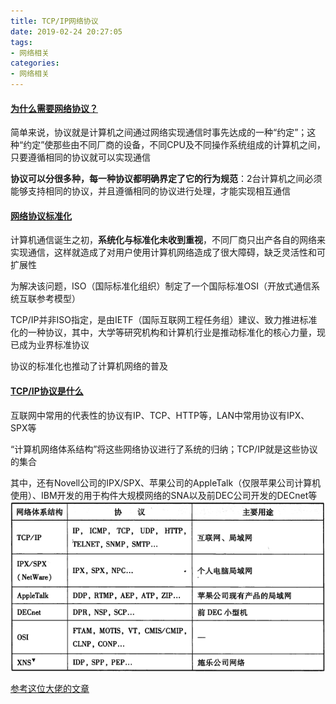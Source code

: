 ```yaml
---
title: TCP/IP网络协议
date: 2019-02-24 20:27:05
tags:
- 网络相关
categories:
- 网络相关
---
```


#### <u>为什么需要网络协议？</u>

简单来说，协议就是计算机之间通过网络实现通信时事先达成的一种“约定”；这种“约定”使那些由不同厂商的设备，不同CPU及不同操作系统组成的计算机之间，只要遵循相同的协议就可以实现通信

**协议可以分很多种，每一种协议都明确界定了它的行为规范**：2台计算机之间必须能够支持相同的协议，并且遵循相同的协议进行处理，才能实现相互通信

#### <u>网络协议标准化</u>

计算机通信诞生之初，**系统化与标准化未收到重视**，不同厂商只出产各自的网络来实现通信，这样就造成了对用户使用计算机网络造成了很大障碍，缺乏灵活性和可扩展性

为解决该问题，ISO（国际标准化组织）制定了一个国际标准OSI（开放式通信系统互联参考模型）

TCP/IP并非ISO指定，是由IETF（国际互联网工程任务组）建议、致力推进标准化的一种协议，其中，大学等研究机构和计算机行业是推动标准化的核心力量，现已成为业界标准协议

协议的标准化也推动了计算机网络的普及

#### <u>TCP/IP协议是什么</u>

互联网中常用的代表性的协议有IP、TCP、HTTP等，LAN中常用协议有IPX、SPX等

“计算机网络体系结构”将这些网络协议进行了系统的归纳；TCP/IP就是这些协议的集合

其中，还有Novell公司的IPX/SPX、苹果公司的AppleTalk（仅限苹果公司计算机使用）、IBM开发的用于构件大规模网络的SNA以及前DEC公司开发的DECnet等![](TCP-IP网络协议\a.png)

[参考这位大佬的文章](https://www.cnblogs.com/imyalost/p/6086808.html)